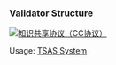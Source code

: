 ### Validator Structure

[![知识共享协议（CC协议）](https://img.shields.io/badge/License-Creative%20Commons-DC3D24.svg)](https://creativecommons.org/licenses/by-nc-sa/4.0/deed.zh)

Usage: [TSAS System](https://www.processon.com/view/link/5c70f5dee4b07fada4f0c223)

